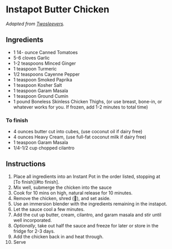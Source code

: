 # Instapot Butter Chicken

_Adapted from [Twosleevers](https://twosleevers.com/instant-pot-butter-chicken/)._

## Ingredients

- 1 14- ounce Canned Tomatoes
- 5-6 cloves Garlic
- 1-2 teaspoons Minced Ginger
- 1 teaspoon Turmeric
- 1/2 teaspoons Cayenne Pepper
- 1 teaspoon Smoked Paprika
- 1 teaspoon Kosher Salt
- 1 teaspoon Garam Masala
- 1 teaspoon Ground Cumin
- 1 pound Boneless Skinless Chicken Thighs, (or use breast, bone-in, or whatever works for you. If frozen, add 1-2 minutes to total time)

### To finish

- 4 ounces butter cut into cubes, (use coconut oil if dairy free)
- 4 ounces Heavy Cream, (use full-fat coconut milk if dairy free)
- 1 teaspoon Garam Masala
- 1/4-1/2 cup chopped cilantro

## Instructions
1. Place all ingredients into an Instant Pot in the order listed, stopping at [To finish](#to finish].
2. Mix well, submerge the chicken into the sauce
3. Cook for 10 mins on high, natural release for 10 minutes.
4. Remove the chicken, shred (🎸), and set aside.
5. Use an immersion blender with the ingredients remaining in the instapot.
6. Let the sauce cool a few minutes.
7. Add the cut up butter, cream, cilantro, and garam masala and stir until well incorporated.
8. _Optionally_, take out half the sauce and freeze for later or store in the fridge for 2-3 days.
9. Add the chicken back in and heat through.
10. Serve 
